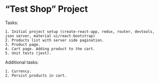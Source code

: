 # “Test Shop” Project
Tasks:

	1. Initial project setup (create-react-app, redux, router, devtools, json server, material ui/react-bootstrap)
	2. Products list with server side pagination.
	3. Product page.
	4. Cart page. Adding product to the cart.
	5. Unit tests (jest).

Additional tasks:

	1. Currency.
	2. Persist products in cart.